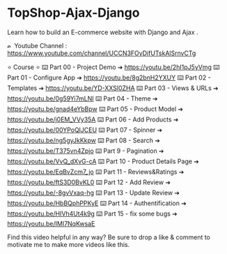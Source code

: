 # TopShop-Ajax-Django

Learn how to build an E-commerce website with Django and Ajax .

<img src="https://emojipedia-us.s3.amazonaws.com/content/2020/04/05/yt.png" alt="error" width="12px" /> Youtube Channel :  https://www.youtube.com/channel/UCCN3FOyDifUTskAlSrnvCTg

⭐️ Course ⭐️
⌨️ Part 00 - Project Demo
➔ https://youtu.be/2hI1pJ5yVmg
⌨️ Part 01 - Configure App
➔ https://youtu.be/8g2bnH2YXUY
⌨️ Part 02 - Templates
➔ https://youtu.be/YD-XXSl0ZHA
⌨️ Part 03 - Views & URLs
➔ https://youtu.be/0g59Yi7mLNI
⌨️ Part 04 - Theme
➔ https://youtu.be/gnad4eYbBpw
⌨️ Part 05 - Product Model
➔ https://youtu.be/j0EM_VVy35A
⌨️ Part 06 - Add Products
➔ https://youtu.be/00YPoQlJCEU
⌨️ Part 07 - Spinner
➔ https://youtu.be/ng5gyJkKkpw
⌨️ Part 08 - Search
➔ https://youtu.be/T375vn4Zpjo
⌨️ Part 9 - Pagination
➔ https://youtu.be/VvQ_dXvG-cA
⌨️ Part 10 - Product Details Page
➔ https://youtu.be/EqBvZcm7_jo
⌨️ Part 11 - Reviews&Ratings
➔ https://youtu.be/ftS3D0BvKL0
⌨️ Part 12 - Add Review
➔ https://youtu.be/-8gvVxaq-hg
⌨️ Part 13 - Update Review
➔ https://youtu.be/HbBQphPPKyE
⌨️ Part 14 - Authentification
➔ https://youtu.be/HIVh4Ut4k9g
⌨️ Part 15 - fix some bugs
➔ https://youtu.be/IMI7NqKwsaE

Find this video helpful in any way? Be sure to drop a like & comment to motivate me to make more videos like this.
